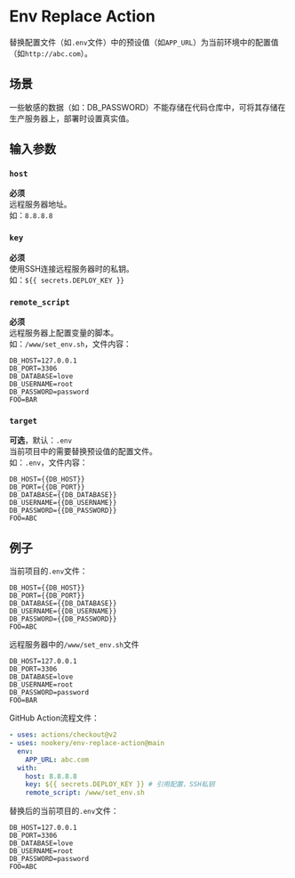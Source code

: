 # Env Replace Action

替换配置文件（如`.env`文件）中的预设值（如`APP_URL`）为当前环境中的配置值（如`http://abc.com`）。

## 场景

一些敏感的数据（如：DB_PASSWORD）不能存储在代码仓库中，可将其存储在生产服务器上，部署时设置真实值。

## 输入参数

### `host`

**必须**   
远程服务器地址。  
如：`8.8.8.8`

### `key`

**必须**   
使用SSH连接远程服务器时的私钥。  
如：`${{ secrets.DEPLOY_KEY }}`

### `remote_script`

**必须**   
远程服务器上配置变量的脚本。  
如：`/www/set_env.sh`，文件内容：
```text
DB_HOST=127.0.0.1
DB_PORT=3306
DB_DATABASE=love
DB_USERNAME=root
DB_PASSWORD=password
FOO=BAR
```

### `target`

**可选**，默认：`.env`   
当前项目中的需要替换预设值的配置文件。  
如：`.env`，文件内容：
```text
DB_HOST={{DB_HOST}}
DB_PORT={{DB_PORT}}
DB_DATABASE={{DB_DATABASE}}
DB_USERNAME={{DB_USERNAME}}
DB_PASSWORD={{DB_PASSWORD}}
FOO=ABC
```

## 例子

当前项目的`.env`文件：
```text
DB_HOST={{DB_HOST}}
DB_PORT={{DB_PORT}}
DB_DATABASE={{DB_DATABASE}}
DB_USERNAME={{DB_USERNAME}}
DB_PASSWORD={{DB_PASSWORD}}
FOO=ABC
```

远程服务器中的`/www/set_env.sh`文件

```text
DB_HOST=127.0.0.1
DB_PORT=3306
DB_DATABASE=love
DB_USERNAME=root
DB_PASSWORD=password
FOO=BAR
```

GitHub Action流程文件：
```yaml
- uses: actions/checkout@v2
- uses: nookery/env-replace-action@main
  env:
    APP_URL: abc.com
  with:
    host: 8.8.8.8
    key: ${{ secrets.DEPLOY_KEY }} # 引用配置，SSH私钥
    remote_script: /www/set_env.sh
```

替换后的当前项目的`.env`文件：
```text
DB_HOST=127.0.0.1
DB_PORT=3306
DB_DATABASE=love
DB_USERNAME=root
DB_PASSWORD=password
FOO=ABC
```
